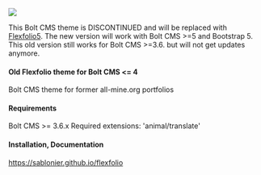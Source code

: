 <a href="#"><img src="https://img.shields.io/badge/Project-DISCONTINUED-red" /></a>
                                                            


This Bolt CMS theme is DISCONTINUED and will be replaced with [Flexfolio5](https://www.github.com/sablonier/flexfolio5). The new version will work with Bolt CMS >=5 and Bootstrap 5. This old version still works for Bolt CMS >=3.6. but will not get updates anymore.

#### Old Flexfolio theme for Bolt CMS <= 4
Bolt CMS theme for former all-mine.org portfolios

#### Requirements
Bolt CMS >= 3.6.x
Required extensions: 'animal/translate'

#### Installation, Documentation
https://sablonier.github.io/flexfolio

